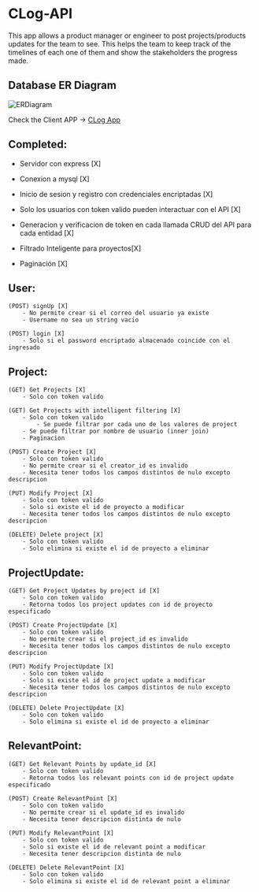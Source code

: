 # CLog-API
 This app allows a product manager or engineer to post projects/products updates for the team to see. This helps the team to keep track of the timelines of each one of them and show the stakeholders the progress made.

## Database ER Diagram
![ERDiagram](https://user-images.githubusercontent.com/57503818/208507908-a2ee16c1-f1e2-46e7-9655-c9bda822d850.png)

Check the Client APP -> [CLog App](https://github.com/CarloLj/CLog-App)

## Completed:

- Servidor con express [X]

- Conexion a mysql [X]

- Inicio de sesion y registro con credenciales encriptadas [X]

- Solo los usuarios con token valido pueden interactuar con el API [X]

- Generacion y verificacion de token en cada llamada CRUD del API para cada entidad [X]

- Filtrado Inteligente para proyectos[X]

- Paginación [X]

## User:
	(POST) signUp [X]
	    - No permite crear si el correo del usuario ya existe 
	    - Username no sea un string vacio

	(POST) login [X]
	    - Solo si el password encriptado almacenado coincide con el ingresado
	
## Project:
	(GET) Get Projects [X] 
	    - Solo con token valido
	
	(GET) Get Projects with intelligent filtering [X] 
	    - Solo con token valido
            - Se puede filtrar por cada uno de los valores de project
	    - Se puede filtrar por nombre de usuario (inner join)
	    - Paginacion 

	(POST) Create Project [X] 
	    - Solo con token valido
	    - No permite crear si el creator_id es invalido
	    - Necesita tener todos los campos distintos de nulo excepto descripcion 

	(PUT) Modify Project [X] 
	    - Solo con token valido
	    - Solo si existe el id de proyecto a modificar
	    - Necesita tener todos los campos distintos de nulo excepto descripcion 

	(DELETE) Delete project [X] 
	    - Solo con token valido
	    - Solo elimina si existe el id de proyecto a eliminar

## ProjectUpdate:
	(GET) Get Project Updates by project id [X] 
        - Solo con token valido
	    - Retorna todos los project updates con id de proyecto especificado

	(POST) Create ProjectUpdate [X] 
	    - Solo con token valido
	    - No permite crear si el project_id es invalido
	    - Necesita tener todos los campos distintos de nulo excepto descripcion

	(PUT) Modify ProjectUpdate [X]
	    - Solo con token valido
	    - Solo si existe el id de project update a modificar
	    - Necesita tener todos los campos distintos de nulo excepto descripcion 	

	(DELETE) Delete ProjectUpdate [X] 
	    - Solo con token valido
	    - Solo elimina si existe el id de proyecto a eliminar

## RelevantPoint:
	(GET) Get Relevant Points by update_id [X] 
        - Solo con token valido
	    - Retorna todos los relevant points con id de project update especificado

	(POST) Create RelevantPoint [X] 
	    - Solo con token valido
	    - No permite crear si el update_id es invalido
	    - Necesita tener descripcion distinta de nulo	

	(PUT) Modify RelevantPoint [X]
	    - Solo con token valido
	    - Solo si existe el id de relevant point a modificar
	    - Necesita tener descripcion distinta de nulo	

	(DELETE) Delete RelevantPoint [X] 
	    - Solo con token valido
	    - Solo elimina si existe el id de relevant point a eliminar
